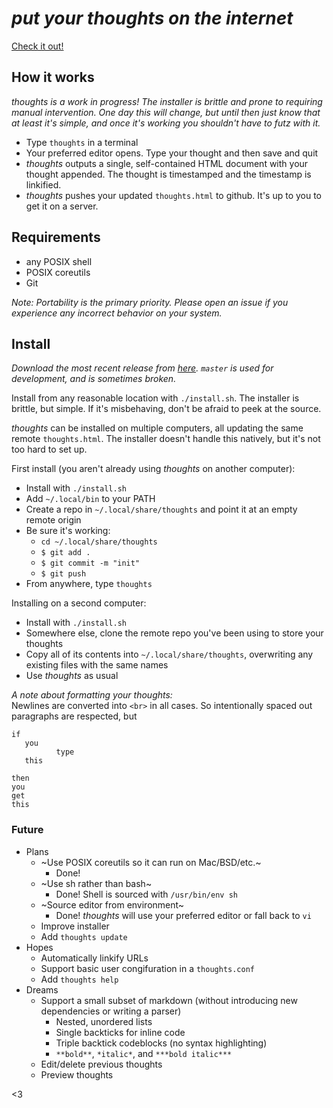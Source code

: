 # *put your thoughts on the internet* 
[Check it out!](https://thoughts.maren.hup.is)

## How it works
*thoughts is a work in progress! The installer is brittle and prone to requiring manual intervention. One day this will change, but until then just know that at least it's simple, and once it's working you shouldn't have to futz with it.*

* Type `thoughts` in a terminal
* Your preferred editor opens. Type your thought and then save and quit
* *thoughts* outputs a single, self-contained HTML document with your thought appended. The thought is timestamped and the timestamp is linkified.
* *thoughts* pushes your updated `thoughts.html` to github. It's up to you to get it on a server.

## Requirements
* any POSIX shell
* POSIX coreutils
* Git

*Note:  Portability is the primary priority. Please open an issue if you experience any incorrect behavior on your system.*

## Install
*Download the most recent release from [here](https://github.com/marenbeam/thoughts/releases). `master` is used for development, and is sometimes broken.*

Install from any reasonable location with `./install.sh`. The installer is brittle, but simple. If it's misbehaving, don't be afraid to peek at the source.

*thoughts* can be installed on multiple computers, all updating the same remote `thoughts.html`. The installer doesn't handle this natively, but it's not too hard to set up.

First install (you aren't already using *thoughts* on another computer):
* Install with `./install.sh`
* Add `~/.local/bin` to your PATH
* Create a repo in `~/.local/share/thoughts` and point it at an empty remote origin
* Be sure it's working:
  * `cd ~/.local/share/thoughts`
  * `$ git add .`
  * `$ git commit -m "init"`
  * `$ git push`
* From anywhere, type `thoughts`

Installing on a second computer:
* Install with `./install.sh`
* Somewhere else, clone the remote repo you've been using to store your thoughts
* Copy all of its contents into `~/.local/share/thoughts`, overwriting any existing files with the same names
* Use *thoughts* as usual

*A note about formatting your thoughts:*  
Newlines are converted into `<br>` in all cases. So intentionally spaced out paragraphs are respected, but
```
if
   you
          type
   this
```
```
then
you
get
this
```

### Future
* Plans
  * ~Use POSIX coreutils so it can run on Mac/BSD/etc.~
    * Done!
  * ~Use sh rather than bash~
    * Done! Shell is sourced with `/usr/bin/env sh`
  * ~Source editor from environment~
    * Done! *thoughts* will use your preferred editor or fall back to `vi`
  * Improve installer
  * Add `thoughts update`
* Hopes
  * Automatically linkify URLs
  * Support basic user congifuration in a `thoughts.conf`
  * Add `thoughts help`
* Dreams
  * Support a small subset of markdown (without introducing new dependencies or writing a parser)
    * Nested, unordered lists
    * Single backticks for inline code
    * Triple backtick codeblocks (no syntax highlighting)
    * `**bold**`, `*italic*`, and `***bold italic***`
  * Edit/delete previous thoughts
  * Preview thoughts

<3
